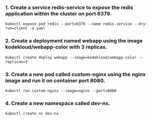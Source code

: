 ### 1. Create a service redis-service to expose the redis application within the cluster on port 6379.

``` kubectl expose pod redis --port=6379 --name redis-service --dry-run=client -o yaml ```

### 2. Create a deployment named webapp using the image kodekloud/webapp-color with 3 replicas.

``` kubectl create deploy webapp --image=kodekloud/webapp-color --replicas=3 ```

### 3. Create a new pod called custom-nginx using the nginx image and run it on container port 8080.

``` kubectl run custom-nginx --image=nginx --port=8080 ```

### 4. Create a new namespace called dev-ns.

``` kubectl create ns dev-ns ```

